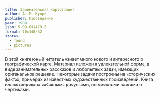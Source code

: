 ```yaml
---
title: Занимательная картография
author: А. М. Куприн
publisher: Просвещение
year: 1989
isbn: 5-09-001479-5
format: 70×100/32
status:
  - found
  - pictures
---
```


В этой книге юный читатель узнает много нового и интересного о географической карте. Материал изложен в увлекательной форме, в виде занимательных рассказов и любопытных задач, имеющих оригинальное решение. Некоторые задачи построены на исторических фактах, примерах из известных художественных произведений. Книга иллюстрирована забавными рисунками, интересными картами и чертежами.
